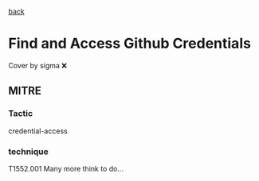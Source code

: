 [back](../index.md)
# Find and Access Github Credentials
Cover by sigma :x: 
## MITRE
### Tactic
credential-access
### technique
T1552.001
Many more think to do...
